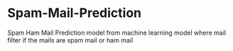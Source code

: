 # Spam-Mail-Prediction
Spam Ham Mail Prediction model from machine learning model 
where mail filter if the mails are spam mail or ham mail  
